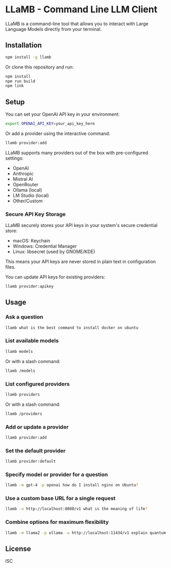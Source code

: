 # LLaMB - Command Line LLM Client

LLaMB is a command-line tool that allows you to interact with Large Language Models directly from your terminal.

## Installation

```bash
npm install -g llamb
```

Or clone this repository and run:

```bash
npm install
npm run build
npm link
```

## Setup

You can set your OpenAI API key in your environment:

```bash
export OPENAI_API_KEY=your_api_key_here
```

Or add a provider using the interactive command:

```bash
llamb provider:add
```

LLaMB supports many providers out of the box with pre-configured settings:
- OpenAI
- Anthropic
- Mistral AI
- OpenRouter
- Ollama (local)
- LM Studio (local)
- Other/Custom

### Secure API Key Storage

LLaMB securely stores your API keys in your system's secure credential store:
- macOS: Keychain
- Windows: Credential Manager
- Linux: libsecret (used by GNOME/KDE)

This means your API keys are never stored in plain text in configuration files.

You can update API keys for existing providers:

```bash
llamb provider:apikey
```

## Usage

### Ask a question

```bash
llamb what is the best command to install docker on ubuntu
```

### List available models

```bash
llamb models
```

Or with a slash command:

```bash
llamb /models
```

### List configured providers

```bash
llamb providers
```

Or with a slash command:

```bash
llamb /providers
```

### Add or update a provider

```bash
llamb provider:add
```

### Set the default provider

```bash
llamb provider:default
```

### Specify model or provider for a question

```bash
llamb -m gpt-4 -p openai how do I install nginx on Ubuntu?
```

### Use a custom base URL for a single request

```bash
llamb -u http://localhost:8080/v1 what is the meaning of life?
```

### Combine options for maximum flexibility

```bash
llamb -m llama2 -p ollama -u http://localhost:11434/v1 explain quantum computing
```

## License

ISC